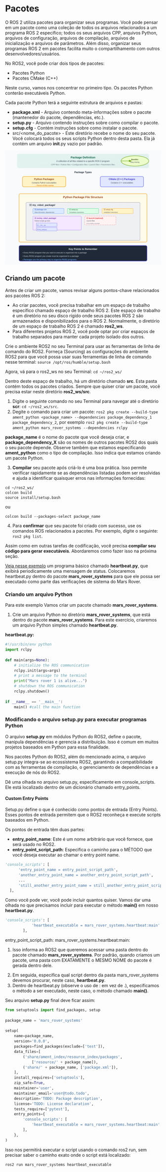# Pacotes
O ROS 2 utiliza pacotes para organizar seus programas. Você pode pensar em um pacote como uma coleção de todos os arquivos relacionados a um programa ROS 2 específico; todos os seus arquivos CPP, arquivos Python, arquivos de configuração, arquivos de compilação, arquivos de inicialização e arquivos de parâmetros. Além disso, organizar seus programas ROS 2 em pacotes facilita muito o compartilhamento com outros desenvolvedores/usuários.

No ROS2, você pode criar dois tipos de pacotes:

* Pacotes Python
* Pacotes CMake (C++)

Neste curso, vamos nos concentrar no primeiro tipo. Os pacotes Python conterão executáveis Python.

Cada pacote Python terá a seguinte estrutura de arquivos e pastas:

* **package.xml** - Arquivo contendo meta-informações sobre o pacote (mantenedor do pacote, dependências, etc.).
* **setup.py** - Arquivo contendo instruções sobre como compilar o pacote.
* **setup.cfg** - Contém instruções sobre como instalar o pacote.
* src/\<nome_do_pacote> - Este diretório recebe o nome do seu pacote. Você colocará todos os seus scripts Python dentro desta pasta. Ela já contém um arquivo __init__.py vazio por padrão.

![2_3_ros2_package_no_title](https://github.com/marcospontoexe/ROS_2/blob/main/ROS2%20Basics%20in%205%20Days%20(Python)/imagens/2_3_ros2_package_no_title.svg)

## Criando um pacote
Antes de criar um pacote, vamos revisar alguns pontos-chave relacionados aos pacotes ROS 2:

* Ao criar pacotes, você precisa trabalhar em um espaço de trabalho específico chamado espaço de trabalho ROS 2. Este espaço de trabalho é um diretório no seu disco rígido onde seus pacotes ROS 2 são armazenados e disponibilizados para o ROS 2. Normalmente, o diretório de um espaço de trabalho ROS 2 é chamado **ros2_ws**.
* Para diferentes projetos ROS 2, você pode optar por criar espaços de trabalho separados para manter cada projeto isolado dos outros.

Crie o ambiente ROS2 no seu Terminal para usar as ferramentas de linha de comando do ROS2. Forneça (Sourcing) as configurações do ambiente ROS2 para que você possa usar suas ferramentas de linha de comando nesse terminal: `source /opt/ros/humble/setup.bash`

Agora, vá para o ros2_ws no seu Terminal: `cd ~/ros2_ws/`

Dentro deste espaço de trabalho, há um diretório chamado **src**. Esta pasta contém todos os pacotes criados. Sempre que quiser criar um pacote, você precisa estar neste diretório **ros2_ws/src**. 

1. Digite o seguinte comando no seu Terminal para navegar até o diretório **scr**: `cd ~/ros2_ws/src`.
2. Degite o comando para criar um pacote: `ros2 pkg create --build-type ament_python <package_name> --dependencies package_dependency_1 package_dependency_2`, por exemplo `ros2 pkg create --build-type ament_python mars_rover_systems --dependencies rclpy`

**package_name** é o nome do pacote que você deseja criar, e **package_dependency_X** são os nomes de outros pacotes ROS2 dos quais o seu pacote depende. Observe também que estamos especificando **ament_python** como o tipo de compilação. Isso indica que estamos criando um pacote Python.

3. **Compilar** seu pacote após criá-lo é uma boa prática. Isso permite verificar rapidamente se as dependências listadas podem ser resolvidas e ajuda a identificar quaisquer erros nas informações fornecidas:

```shell
cd ~/ros2_ws/
colcon build
source install/setup.bash
```

ou

```shell
colcon build --packages-select package_name
```

4. Para **confirmar** que seu pacote foi criado com sucesso, use os comandos ROS relacionados a pacotes. Por exemplo, digite o seguinte: `ros2 pkg list`.

Assim como em outras tarefas de codificação, você precisa **compilar seu código para gerar executáveis**. Abordaremos como fazer isso na próxima seção.


[Veja nesse exemplo]() um programa básico chamado **heartbeat.py**, que exibirá periodicamente uma mensagem de status. Colocaremos heartbeat.py dentro do pacote **mars_rover_systems** para que ele possa ser executado como parte das verificações de sistema do Mars Rover.

### Criando um arquivo Python
Para este exemplo Vamos criar um pacote chamado **mars_rover_systems**.

1. Crie um arquivo Python no diretório **mars_rover_systems**, que está dentro do pacote **mars_rover_systems**. Para este exercício, criaremos um arquivo Python simples chamado **heartbeat.py**.

**heartbeat.py:**

```python
#!/usr/bin/env python
import rclpy

def main(args=None):
    # initialize the ROS communication
    rclpy.init(args=args)
    # print a message to the terminal
    print("Mars rover 1 is alive...")
    # shutdown the ROS communication
    rclpy.shutdown()

if __name__ == '__main__':
    main() #call the main function
```

### Modificando o arquivo setup.py para executar programas Python
O arquivo **setup.py** em módulos Python do ROS2, define o pacote, manipula dependências e gerencia a distribuição. Isso é comum em muitos projetos baseados em Python para essa finalidade.

Nos pacotes Python do ROS2, além do mencionado acima, o arquivo setup.py integra-se ao ecossistema ROS2, garantindo a compatibilidade com as ferramentas de compilação, o gerenciamento de dependências e a execução de nós do ROS2.

Dê uma olhada no arquivo setup.py, especificamente em console_scripts. Ele está localizado dentro de um dicionário chamado entry_points.

#### **Custom Entry Points**
Setup.py define o que é conhecido como pontos de entrada (Entry Points). Esses pontos de entrada permitem que o ROS2 reconheça e execute scripts baseados em Python.

Os pontos de entrada têm duas partes:
* **entry_point_name**: Este é um nome arbitrário que você fornece, que será usado no ROS2.
* **entry_point_script_path**: Especifica o caminho para o MÉTODO que você deseja executar ao chamar o entry point name.

```python
'console_scripts': [
      'entry_point_name = entry_point_script_path',
      'another_entry_point_name = another_entry_point_script_path',
      ...
      'still_another_entry_point_name = still_another_entry_point_script_path'
  ],
```

Como você pode ver, você pode incluir quantos quiser. Vamos dar uma olhada no que precisamos incluir para executar o método **main()** em nosso **heartbeat.py**.

```python
'console_scripts': [
            'heartbeat_executable = mars_rover_systems.heartbeat:main'
        ],
```

entry_point_script_path: mars_rover_systems.heartbeat:main:

1. Isso informa ao ROS2 que queremos acessar uma pasta dentro do pacote chamado **mars_rover_systems**. Por padrão, quando criamos um pacote, uma pasta com EXATAMENTE o MESMO NOME do pacote é gerada dentro dele.
2) Em seguida, especifica qual script dentro da pasta mars_rover_systems devemos procurar, neste caso, **heartbeat.py**.
3) Dentro de heartbeat.py (observe o uso de : em vez de .), especificamos o método a ser executado, neste caso, o método chamado **main()**.

Seu arquivo **setup.py** final deve ficar assim:

```python
from setuptools import find_packages, setup

package_name = 'mars_rover_systems'

setup(
    name=package_name,
    version='0.0.0',
    packages=find_packages(exclude=['test']),
    data_files=[
        ('share/ament_index/resource_index/packages',
            ['resource/' + package_name]),
        ('share/' + package_name, ['package.xml']),
    ],
    install_requires=['setuptools'],
    zip_safe=True,
    maintainer='user',
    maintainer_email='user@todo.todo',
    description='TODO: Package description',
    license='TODO: License declaration',
    tests_require=['pytest'],
    entry_points={
        'console_scripts': [
            'heartbeat_executable = mars_rover_systems.heartbeat:main'
        ],
    },
)
```

Isso nos permitirá executar o script usando o comando ros2 run, sem precisar saber o caminho exato onde o script está localizado:
```python
ros2 run mars_rover_systems heartbeat_executable
```

